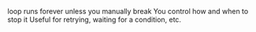 loop runs forever unless you manually break
You control how and when to stop it
Useful for retrying, waiting for a condition, etc.